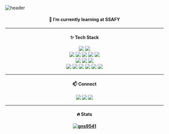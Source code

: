 ![header](https://capsule-render.vercel.app/api?type=waving&section=header&height=150&text=Hello,%20I'm%20DoongHoon&fontSize=20&fontAlign=85&fontAlignY=40&color=gradient)
<div align=center>
 <h4>🌱 I’m currently learning at SSAFY<h4/>
  <hr>
  <h4>✨ Tech Stack</h4> 
  
  <img src="https://img.shields.io/badge/python-3776AB?logo=python&logoColor=white">  <img src="https://img.shields.io/badge/Django-092E20?logo=Django&logoColor=white">  
  <img src="https://img.shields.io/badge/JavaScript-F7DF1E?logo=JavaScript&logoColor=black">
  <img src="https://img.shields.io/badge/Typescript-3178C6?logo=typescript&logoColor=white">
  <img src="https://img.shields.io/badge/Vue.js-4FC08D?logo=Vue.js&logoColor=white">
  <img src="https://img.shields.io/badge/React-61DAFB?logo=react&logoColor=black">
  <img src="https://img.shields.io/badge/Next.js-000000?logo=nextdotjs&logoColor=white">  
  <img src="https://img.shields.io/badge/HTML5-E34F26?logo=HTML5&logoColor=white">
  <img src="https://img.shields.io/badge/CSS3-1572B6?logo=css3&logoColor=white">
  <img src="https://img.shields.io/badge/Bootstrap-7952B3?logo=bootstrap&logoColor=white">  
  <img src="https://img.shields.io/badge/git-F05032?logo=git&logoColor=white">
  <img src="https://img.shields.io/badge/jira-0052CC?logo=jira&logoColor=white">
  <img src="https://img.shields.io/badge/Notion-000000?logo=notion&logoColor=white"> 
  <img src="https://img.shields.io/badge/Figma-F24E1E?logo=figma&logoColor=white">
  <img src="https://img.shields.io/badge/github-181717?logo=github&logoColor=white">
  <img src="https://img.shields.io/badge/gitlab-FC6D26?logo=gitlab&logoColor=white">

  <hr>
  <h4>📫 Connect<h4/>   
  
  <a href="https://www.instagram.com/zogakpiza/" target="_blank"><img src="https://img.shields.io/badge/instagram-E4405F?logo=instagram&logoColor=white"></a>
  <a href="mailto:gns9541gns@naver.com"><img src="https://img.shields.io/badge/gns9541gns@naver.com-03C75A?logo=naver&logoColor=white&link=mailto:gns9541gns@naver.com"/></a>
  <a href="mailto:habeonplz9541@gmail.com"><img src="https://img.shields.io/badge/habeonplz9541@gmail.com-EA4335?logo=gmail&logoColor=white&link=mailto:habeonplz9541@gmail.com"/></a>
  
 <hr>
  <h4>🔥 Stats<h4/>
  
  [![gns9541](http://mazassumnida.wtf/api/mini/generate_badge?boj=gns9541)](https://solved.ac/gns9541)
</div>
<!--
**gns9541/gns9541** is a ✨ _special_ ✨ repository because its `README.md` (this file) appears on your GitHub profile.

Here are some ideas to get you started:

- 🔭 I’m currently working on ...
- 🌱 I’m currently learning ...
- 👯 I’m looking to collaborate on ...
- 🤔 I’m looking for help with ...
- 💬 Ask me about ...
- 📫 How to reach me: ...
- 😄 Pronouns: ...
- ⚡ Fun fact: ...
- 🔥
-->

